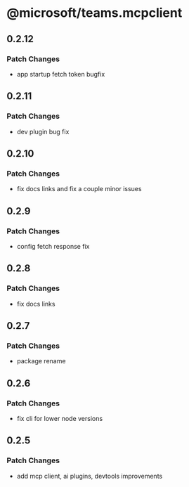 # @microsoft/teams.mcpclient

## 0.2.12

### Patch Changes

-   app startup fetch token bugfix

## 0.2.11

### Patch Changes

-   dev plugin bug fix

## 0.2.10

### Patch Changes

-   fix docs links and fix a couple minor issues

## 0.2.9

### Patch Changes

-   config fetch response fix

## 0.2.8

### Patch Changes

-   fix docs links

## 0.2.7

### Patch Changes

-   package rename

## 0.2.6

### Patch Changes

-   fix cli for lower node versions

## 0.2.5

### Patch Changes

-   add mcp client, ai plugins, devtools improvements
